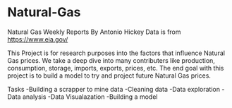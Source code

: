 # Natural-Gas
Natural Gas Weekly Reports
By Antonio Hickey
Data is from https://www.eia.gov/

This Project is for research purposes into the factors that influence Natural Gas prices. We take a deep dive into many contributers like production, consumption, storage, imports, exports, prices, etc. The end goal with this project is to build a model to try and project future Natural Gas prices.

Tasks
-Building a scrapper to mine data
-Cleaning data
-Data exploration
-Data analysis 
-Data Visualazation
-Building a model
  
 
